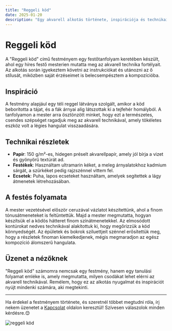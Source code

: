 ```yaml
---
title: "Reggeli köd"
date: 2025-01-20
description: "Egy akvarell alkotás története, inspirációja és technikai részletei."
---
```


# Reggeli köd
A "Reggeli köd" című festményem egy festőtanfolyam keretében készült, ahol egy híres festő mesterien mutatta meg az akvarell technika fortélyait. Az alkotás során igyekeztem követni az instrukciókat és utánozni az ő stílusát, miközben saját érzéseimet is belecsempésztem a kompozícióba.

## Inspiráció
A festmény alapjául egy téli reggel látványa szolgált, amikor a köd beborította a tájat, és a fák árnyai alig látszottak ki a tejfehér homályból. A tanfolyamon a mester arra ösztönzött minket, hogy ezt a természetes, csendes szépséget ragadjuk meg az akvarell technikával, amely tökéletes eszköz volt a légies hangulat visszaadására.

## Technikai részletek

- **Papír**: 150 g/m²-es, hidegen préselt akvarellpapír, amely jól bírja a vizet és gyönyörű textúrát ad.
- **Festékek**: Használtam ultramarin kéket, a meleg árnyalatokhoz kadmium sárgát, a szürkéket pedig rajzszénnel vittem fel.
- **Ecsetek**: Puha, lapos ecseteket használtam, amelyek segítettek a lágy átmenetek létrehozásában.

## A festés folyamata

A mester vezetésével először ceruzával vázlatot készítettünk, ahol a finom tónusátmeneteket is feltüntettük. Majd a mester megmutatta, hogyan készítsük el a ködös hátteret finom színátmenetekkel. Az elmosódott kontúrokat nedves technikával alakítottuk ki, hogy megőrizzük a köd könnyedségét. Az épületek és bokrok sziluettjeit szénnel erősítettük meg, hogy a részletek finoman kiemelkedjenek, mégis megmaradjon az egész kompozíció álomszerű hangulata.

## Üzenet a nézőknek

"Reggeli köd" számomra nemcsak egy festmény, hanem egy tanulási folyamat emléke is, amely megmutatta, milyen csodákat lehet elérni az akvarell technikával. Remélem, hogy ez az alkotás nyugalmat és inspirációt nyújt mindenki számára, aki megtekinti.

---

Ha érdekel a festményem története, és szeretnél többet megtudni róla, írj nekem üzenetet a [Kapcsolat](./kontact.md) oldalon keresztül! Szívesen válaszolok minden kérdésre.😊

<img title="reggeli köd" alt="reggeli köd" src="../images/reggeli_kod.jpg">
